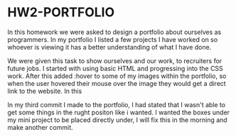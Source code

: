 # HW2-PORTFOLIO

In this homework we were asked to design a portfolio about ourselves as programmers. 
In my portfolio I listed a few projects I have worked on so whoever is viewing it has a 
better understanding of what I have done. 

We were given this task to show ourselves  and our work, to recruiters for future jobs.
I started with using basic HTML and progressing into the CSS work. After this added :hover to some of my images
within the portfolio, so when the user hovered their mouse over the image they would get a direct link to the website.
In this 

In my third commit I made to the portfolio, I had stated that I wasn't able to get some things in the rught positon like i wanted. 
I wanted the boxes under my mini project to be placed directly under, I will fix this in the morning and make another commit.




